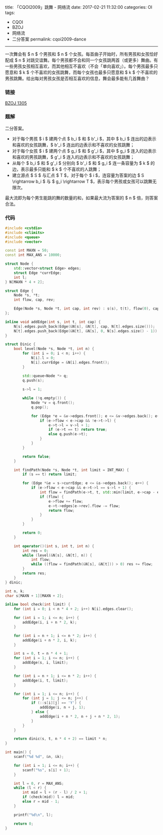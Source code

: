 title: 「CQOI2009」跳舞 - 网络流
date: 2017-02-21 11:32:00
categories: OI
tags:
  - CQOI
  - BZOJ
  - 网络流
  - 二分答案
permalink: cqoi2009-dance
---

一次舞会有 $ n $ 个男孩和 $ n $ 个女孩。每首曲子开始时，所有男孩和女孩恰好配成 $ n $ 对跳交谊舞。每个男孩都不会和同一个女孩跳两首（或更多）舞曲。有一些男孩女孩相互喜欢，而其他相互不喜欢（不会「单向喜欢」）。每个男孩最多只愿意和 $ k $ 个不喜欢的女孩跳舞，而每个女孩也最多只愿意和 $ k $ 个不喜欢的男孩跳舞。给出每对男孩女孩是否相互喜欢的信息，舞会最多能有几首舞曲？

<!-- more -->

### 链接
[BZOJ 1305](http://www.lydsy.com/JudgeOnline/problem.php?id=1305)

### 题解
二分答案。

* 对于每个男孩 $ i $ 建两个点 $ b_i $ 和 $ b'_i $，其中 $ b_i $ 连出的边表示和喜欢的女孩跳舞，$ b'_i $ 连出的边表示和不喜欢的女孩跳舞；
* 对于每个女孩 $ i $ 建两个点 $ g_i $ 和 $ g'_i $，其中 $ g_i $ 连入的边表示和喜欢的男孩跳舞，$ g'_i $ 连入的边表示和不喜欢的女孩跳舞；
* 从每个 $ b_i $ 和 $ g'_i $ 分别向 $ b'_i $ 和 $ g_i $ 连一条容量为 $ k $ 的边，表示最多只能和 $ k $ 个不喜欢的人跳舞；
* 建立源点 $ S $ 与汇点 $ T $，对于每个 $ i $，连容量为答案的边 $ S \rightarrow b_i $ 与 $ g_i \rightarrow T $，表示每个男孩或女孩可以跳舞无限次。

最大流即为每个男生能跳的舞的数量的和，如果最大流为答案的 $ n $ 倍，则答案合法。

### 代码
```c++
#include <cstdio>
#include <climits>
#include <queue>
#include <vector>

const int MAXN = 50;
const int MAX_ANS = 10000;

struct Node {
	std::vector<struct Edge> edges;
	struct Edge *currEdge;
	int l;
} N[MAXN * 4 + 2];

struct Edge {
	Node *s, *t;
	int flow, cap, rev;

	Edge(Node *s, Node *t, int cap, int rev) : s(s), t(t), flow(0), cap(cap), rev(rev) {}
};

inline void addEdge(int s, int t, int cap) {
	N[s].edges.push_back(Edge(&N[s], &N[t], cap, N[t].edges.size()));
	N[t].edges.push_back(Edge(&N[t], &N[s], 0, N[s].edges.size() - 1));
}

struct Dinic {
	bool level(Node *s, Node *t, int n) {
		for (int i = 0; i < n; i++) {
			N[i].l = 0;
			N[i].currEdge = &N[i].edges.front();
		}

		std::queue<Node *> q;
		q.push(s);
		
		s->l = 1;

		while (!q.empty()) {
			Node *v = q.front();
			q.pop();

			for (Edge *e = &v->edges.front(); e <= &v->edges.back(); e++) {
				if (e->flow < e->cap && !e->t->l) {
					e->t->l = v->l + 1;
					if (e->t == t) return true;
					else q.push(e->t);
				}
			}
		}

		return false;
	}

	int findPath(Node *s, Node *t, int limit = INT_MAX) {
		if (s == t) return limit;

		for (Edge *&e = s->currEdge; e <= &s->edges.back(); e++) {
			if (e->flow < e->cap && e->t->l == s->l + 1) {
				int flow = findPath(e->t, t, std::min(limit, e->cap - e->flow));
				if (flow) {
					e->flow += flow;
					e->t->edges[e->rev].flow -= flow;
					return flow;
				}
			}
		}

		return 0;
	}

	int operator()(int s, int t, int n) {
		int res = 0;
		while (level(&N[s], &N[t], n)) {
			int flow;
			while ((flow = findPath(&N[s], &N[t])) > 0) res += flow;
		}
		return res;
	}
} dinic;

int n, k;
char s[MAXN + 1][MAXN + 2];

inline bool check(int limit) {
	for (int i = 0; i < n * 4 + 2; i++) N[i].edges.clear();

	for (int i = 1; i <= n; i++) {
		addEdge(i, i + n * 2, k);
	}

	for (int i = n + 1; i <= n * 2; i++) {
		addEdge(i + n * 2, i, k);
	}

	int s = 0, t = n * 4 + 1;
	for (int i = 1; i <= n; i++) {
		addEdge(s, i, limit);
	}

	for (int i = n + 1; i <= n * 2; i++) {
		addEdge(i, t, limit);
	}

	for (int i = 1; i <= n; i++) {
		for (int j = 1; j <= n; j++) {
			if (::s[i][j] == 'Y') {
				addEdge(i, n + j, 1);
			} else {
				addEdge(i + n * 2, n + j + n * 2, 1);
			}
		}
	}

	return dinic(s, t, n * 4 + 2) == limit * n;
}

int main() {
	scanf("%d %d", &n, &k);

	for (int i = 1; i <= n; i++) {
		scanf("%s", s[i] + 1);
	}

	int l = 0, r = MAX_ANS;
	while (l < r) {
		int mid = l + (r - l) / 2 + 1;
		if (check(mid)) l = mid;
		else r = mid - 1;
	}

	printf("%d\n", l);

	return 0;
}
```
